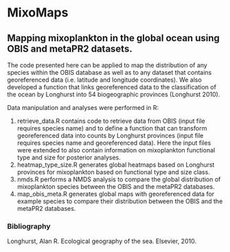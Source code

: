# MixoMaps
## Mapping mixoplankton in the global ocean using OBIS and metaPR2 datasets.

The code presented here can be applied to map the distribution of any species within the OBIS database as well as to any dataset that contains georeferenced data (i.e. latitude and longitude coordinates). We also developed a function that links georeferenced data to the classification of the ocean by Longhurst into 54 biogeographic provinces (Longhurst 2010). 

Data manipulation and analyses were performed in R:
1) retrieve_data.R contains code to  retrieve data from OBIS (input file requires species name) and to define a function that can transform georeferenced data into counts by Longhurst provinces (input file requires species name and georeferenced data). Here the input files were extended to also contain information on mixoplankton functional type and size for posterior analyses. 
2) heatmap_type_size.R generates global heatmaps based on Longhurst provinces for mixoplankton based on functional type and size class.
3) nmds.R performs a NMDS analysis to compare the global distribution of mixoplankton species between the OBIS and the metaPR2 databases.
4) map_obis_meta.R generates global maps with georeferenced data for example species to compare their distribution between the OBIS and the metaPR2 databases.


### Bibliography
Longhurst, Alan R. Ecological geography of the sea. Elsevier, 2010.


